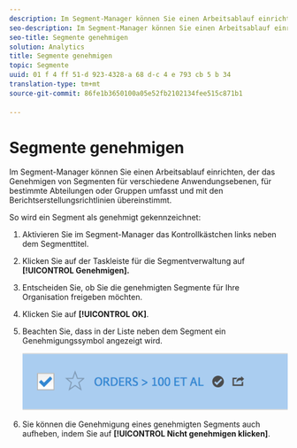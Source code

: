 ```yaml
---
description: Im Segment-Manager können Sie einen Arbeitsablauf einrichten, der das Genehmigen von Segmenten für verschiedene Anwendungsebenen, für bestimmte Abteilungen oder Gruppen umfasst und mit den Berichtserstellungsrichtlinien übereinstimmt.
seo-description: Im Segment-Manager können Sie einen Arbeitsablauf einrichten, der das Genehmigen von Segmenten für verschiedene Anwendungsebenen, für bestimmte Abteilungen oder Gruppen umfasst und mit den Berichtserstellungsrichtlinien übereinstimmt.
seo-title: Segmente genehmigen
solution: Analytics
title: Segmente genehmigen
topic: Segmente
uuid: 01 f 4 ff 51-d 923-4328-a 68 d-c 4 e 793 cb 5 b 34
translation-type: tm+mt
source-git-commit: 86fe1b3650100a05e52fb2102134fee515c871b1

---
```



# Segmente genehmigen

Im Segment-Manager können Sie einen Arbeitsablauf einrichten, der das Genehmigen von Segmenten für verschiedene Anwendungsebenen, für bestimmte Abteilungen oder Gruppen umfasst und mit den Berichtserstellungsrichtlinien übereinstimmt.

So wird ein Segment als genehmigt gekennzeichnet:

1. Aktivieren Sie im Segment-Manager das Kontrollkästchen links neben dem Segmenttitel.
1. Klicken Sie auf der Taskleiste für die Segmentverwaltung auf **[!UICONTROL Genehmigen].**
1. Entscheiden Sie, ob Sie die genehmigten Segmente für Ihre Organisation freigeben möchten.
1. Klicken Sie auf **[!UICONTROL OK]**.
1. Beachten Sie, dass in der Liste neben dem Segment ein Genehmigungssymbol angezeigt wird.

   ![](assets/seg_approved.png)

1. Sie können die Genehmigung eines genehmigten Segments auch aufheben, indem Sie auf **[!UICONTROL Nicht genehmigen klicken]**.

